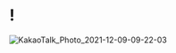 # !
![KakaoTalk_Photo_2021-12-09-09-22-03](https://user-images.githubusercontent.com/89058117/145312010-b70bcd1e-ed09-4b53-b5f4-f106a305ffa3.jpeg)
